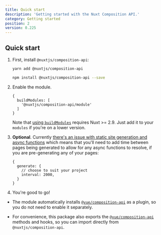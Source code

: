 ```yaml
---
title: Quick start
description: 'Getting started with the Nuxt Composition API.'
category: Getting started
position: 2
version: 0.225
---
```


## Quick start

1. First, install `@nuxtjs/composition-api`:

    <code-group>
    <code-block label="Yarn" active>

   ```bash
   yarn add @nuxtjs/composition-api
   ```

   </code-block><code-block label="NPM">

   ```bash
   npm install @nuxtjs/composition-api --save
   ```

   </code-block>
   </code-group>

2. Enable the module.

   ```js[nuxt.config.js]
   {
     buildModules: [
       '@nuxtjs/composition-api/module'
     ]
   }
   ```

   Note that [using `buildModules`](https://nuxtjs.org/api/configuration-modules#-code-buildmodules-code-) requires Nuxt >= 2.9. Just add it to your `modules` if you're on a lower version.

3. **Optional**. Currently [there's an issue with static site generation and async functions](https://github.com/nuxt-community/composition-api/issues/44) which means that you'll need to add time between pages being generated to allow for any async functions to resolve, if you are pre-generating any of your pages:

   ```js[nuxt.config.js]
   {
     generate: {
       // choose to suit your project
       interval: 2000,
     }
   }
   ```

4. You're good to go!

<alert type="info">

- The module automatically installs [`@vue/composition-api`](https://github.com/vuejs/composition-api) as a plugin, so you do not need to enable it separately.

- For convenience, this package also exports the [`@vue/composition-api`](https://github.com/vuejs/composition-api) methods and hooks, so you can import directly from `@nuxtjs/composition-api`.

</alert>
